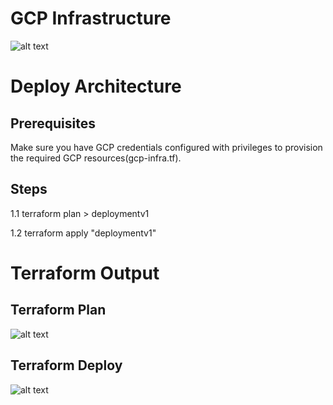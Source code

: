 # GCP Infrastructure
![alt text](https://raw.githubusercontent.com/amansin0504/tfm-demo-app-gcp-vm/main/images/architecture-diagram.png)

# Deploy Architecture
## Prerequisites
Make sure you have GCP credentials configured with privileges to provision the required GCP resources(gcp-infra.tf).

## Steps
1.1 terraform plan > deploymentv1

1.2 terraform apply "deploymentv1"

# Terraform Output
## Terraform Plan
![alt text](https://raw.githubusercontent.com/amansin0504/tfm-demo-app-gcp-vm/main/images/terraformplan.png)
## Terraform Deploy
![alt text](https://raw.githubusercontent.com/amansin0504/tfm-demo-app-gcp-vm/main/images/terraform.png)
